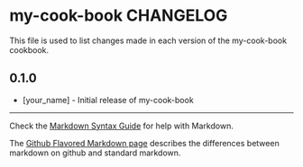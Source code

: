 # my-cook-book CHANGELOG

This file is used to list changes made in each version of the my-cook-book cookbook.

## 0.1.0
- [your_name] - Initial release of my-cook-book

- - -
Check the [Markdown Syntax Guide](http://daringfireball.net/projects/markdown/syntax) for help with Markdown.

The [Github Flavored Markdown page](http://github.github.com/github-flavored-markdown/) describes the differences between markdown on github and standard markdown.
